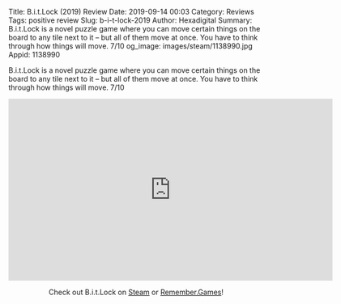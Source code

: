 Title: B.i.t.Lock (2019) Review
Date: 2019-09-14 00:03
Category: Reviews
Tags: positive review
Slug: b-i-t-lock-2019
Author: Hexadigital
Summary: B.i.t.Lock is a novel puzzle game where you can move certain things on the board to any tile next to it – but all of them move at once. You have to think through how things will move. 7/10
og_image: images/steam/1138990.jpg
Appid: 1138990

B.i.t.Lock is a novel puzzle game where you can move certain things on the board to any tile next to it – but all of them move at once. You have to think through how things will move. 7/10

<center><iframe src="https://www.youtube.com/embed/bW4t32R9gY8?feature=oembed" allow="accelerometer; autoplay; encrypted-media; gyroscope; picture-in-picture" width="640" height="360" frameborder="0"></iframe>

Check out B.i.t.Lock on [Steam](https://store.steampowered.com/app/1138990/?curator_clanid=34633900) or [Remember.Games](https://remember.games/game/2447/)!</center>

